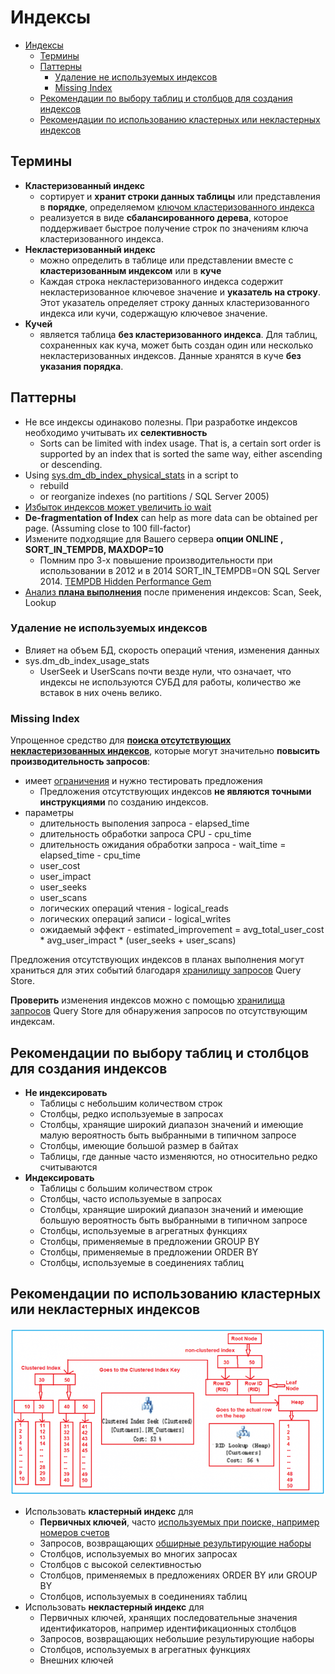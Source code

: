 # Индексы

- [Индексы](#индексы)
  - [Термины](#термины)
  - [Паттерны](#паттерны)
    - [Удаление не используемых индексов](#удаление-не-используемых-индексов)
    - [Missing Index](#missing-index)
  - [Рекомендации по выбору таблиц и столбцов для создания индексов](#рекомендации-по-выбору-таблиц-и-столбцов-для-создания-индексов)
  - [Рекомендации по использованию кластерных или некластерных индексов](#рекомендации-по-использованию-кластерных-или-некластерных-индексов)

## Термины

- __Кластеризованный индекс__
  - сортирует и __хранит строки данных таблицы__ или представления в __порядке__, определяемом [ключом кластеризованного индекса](https://learn.microsoft.com/ru-ru/sql/relational-databases/indexes/indexes?view=sql-server-ver16)
  - реализуется в виде __сбалансированного дерева__, которое поддерживает быстрое получение строк по значениям ключа кластеризованного индекса.
- __Некластеризованный индекс__
  - можно определить в таблице или представлении вместе с __кластеризованным индексом__ или в __куче__
  - Каждая строка некластеризованного индекса содержит некластеризованное ключевое значение и __указатель на строку__. Этот указатель определяет строку данных кластеризованного индекса или кучи, содержащую ключевое значение.
- __Кучей__
  - является таблица __без кластеризованного индекса__. Для таблиц, сохраненных как куча, может быть создан один или несколько некластеризованных индексов. Данные хранятся в куче __без указания порядка__.

## Паттерны

- Не все индексы одинаково полезны. При разработке индексов необходимо учитывать их __селективность__
  - Sorts can be limited with index usage. That is, a certain sort order is supported by an index that is sorted the same way, either ascending or descending.
- Using [sys.dm_db_index_physical_stats](http://blogs.msmvps.com/gladchenko/2008/03/30/tips-for-dba-using-sys-dm_db_index_physicalstats-in-a-script-to-rebuild-or-reorganize-indexes-no-partitions-sql-server-2005/) in a script to
  - rebuild
  - or reorganize indexes (no partitions / SQL Server 2005)
- [Избыток индексов может увеличить io wait](http://blogs.msmvps.com/gladchenko/2008/03/30/tips-for-dba-using-sys-dm_db_index_physicalstats-in-a-script-to-rebuild-or-reorganize-indexes-no-partitions-sql-server-2005/)
- __De-fragmentation of Index__ can help as more data can be obtained per page. (Assuming close to 100 fill-factor)
- Измените подходящие для Вашего сервера __опции ONLINE , SORT_IN_TEMPDB,
MAXDOP=10__
  - Помним про 3-х повышение производительности при использовании в 2012 и в 2014 SORT_IN_TEMPDB=ON SQL Server 2014. [TEMPDB Hidden Performance Gem](https://techcommunity.microsoft.com/t5/sql-server-support-blog/sql-server-2014-tempdb-hidden-performance-gem/ba-p/318255)  
- [Анализ __плана выполнения__](mssql.md#query-plan) после применения индексов: Scan, Seek, Lookup

### Удаление не используемых индексов

- Влияет на объем БД, скорость операций чтения, изменения данных
- sys.dm_db_index_usage_stats
  - UserSeek и UserScans почти везде нули, что означает, что индексы не используются СУБД для работы, количество же вставок в них очень велико.

### Missing Index

Упрощенное средство для __[поиска отсутствующих некластеризованных индексов](https://learn.microsoft.com/ru-ru/sql/relational-databases/indexes/tune-nonclustered-missing-index-suggestions?view=sql-server-ver16)__, которые могут значительно __повысить производительность запросов__:

  - имеет [ограничения](https://learn.microsoft.com/ru-ru/sql/relational-databases/indexes/tune-nonclustered-missing-index-suggestions?view=sql-server-ver16#limitations-of-the-missing-index-feature) и нужно тестировать предложения
    - Предложения отсутствующих индексов __не являются точными инструкциями__ по созданию индексов.
  - параметры
    - длительность выполения запроса - elapsed_time
    - длительность обработки запроса CPU - cpu_time
    - длительность ожидания обработки запроса - wait_time = elapsed_time - cpu_time
    - user_cost
    - user_impact
    - user_seeks
    - user_scans
    - логических операций чтения - logical_reads
    - логических операций записи - logical_writes
    - ожидаемый эффект - estimated_improvement = avg_total_user_cost * avg_user_impact * (user_seeks + user_scans)

Предложения отсутствующих индексов в планах выполнения могут храниться для этих событий благодаря [хранилищу запросов](mssql.QS.md) Query Store.

__Проверить__ изменения индексов можно с помощью [хранилища запросов](mssql.QS.md) Query Store для обнаружения запросов по отсутствующим индексам.

## Рекомендации по выбору таблиц и столбцов для создания индексов

- __Не индексировать__
  - Таблицы с небольшим количеством строк
  - Столбцы, редко используемые в запросах
  - Столбцы, хранящие широкий диапазон значений и имеющие малую вероятность быть выбранными в типичном запросе
  - Столбцы, имеющие большой размер в байтах
  - Таблицы, где данные часто изменяются, но относительно редко считываются
- __Индексировать__
  - Таблицы с большим количеством строк
  - Столбцы, часто используемые в запросах
  - Столбцы, хранящие широкий диапазон значений и имеющие большую вероятность быть выбранными в типичном запросе
  - Столбцы, используемые в агрегатных функциях
  - Столбцы, применяемые в предложении GROUP BY
  - Столбцы, применяемые в предложении ORDER BY
  - Столбцы, используемые в соединениях таблиц

## Рекомендации по использованию кластерных или некластерных индексов

![logic](../../img/technology/db/mssql/sql.clustered.index.png)

- Использовать __кластерный индекс__ для
  - __Первичных ключей__, часто [используемых при поиске, например номеров счетов](https://learn.microsoft.com/ru-ru/sql/relational-databases/sql-server-index-design-guide?view=sql-server-ver16#Clustered)
  - Запросов, возвращающих [обширные результирующие наборы](https://learn.microsoft.com/ru-ru/sql/relational-databases/sql-server-index-design-guide?view=sql-server-ver16#Nonclustered)
  - Столбцов, используемых во многих запросах
  - Столбцов с высокой селективностью
  - Столбцов, применяемых в предложениях ORDER BY или GROUP BY
  - Столбцов, используемых в соединениях таблиц
- Использовать __некластерный индекс__ для
  - Первичных ключей, хранящих последовательные значения идентификаторов, например идентификационных столбцов
  - Запросов, возвращающих небольшие результирующие наборы
  - Столбцов, используемых в агрегатных функциях
  - Внешних ключей


